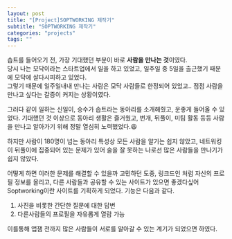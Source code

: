 ```yaml
---
layout: post
title: "[Project]SOPTWORKING 제작기"
subtitle: "SOPTWORKING 제작기"
categories: "projects"
tags: ""
---
```


솝트를 들어오기 전, 가장 기대했던 부분이 바로 **사람을 만나는 것**이였다.  
당시 나는 모닥이라는 스타트업에서 일을 하고 있었고, 일주일 중 5일을 출근했기 때문에 모닥에 살다시피하고 있었다.  
그렇기 때문에 일주일내내 만나는 사람은 모닥 사람들로 한정되어 있었고.. 점점 사람을 만나고 싶다는 갈증이 커지는 상황이였다.

그러다 같이 일하는 신일이, 승수가 솝트라는 동아리를 소개해줬고, 운좋게 들어올 수 있었다. 기대했던 것 이상으로 동아리 생활은 즐거웠고, 번개, 뒤풀이, 미팀 활동 등등 사람을 만나고 알아가기 위해 정말 열심히 노력했었다.😆

하지만 사람이 180명이 넘는 동아리 특성상 모든 사람을 알기는 쉽지 않았고, 네트워킹이 뒤풀이에 집중되어 있는 문제가 있어 술을 잘 못하는 나로선 많은 사람들을 만나기가 쉽지 않았다.

어떻게 하면 이러한 문제를 해결할 수 있을까 고민하던 도중, 링크드인 처럼 자신의 프로필 정보를 올리고, 다른 사람들과 공유할 수 있는 사이트가 있으면 좋겠다싶어 Soptworking이란 사이트를 기획하게 되었다. 기능은 다음과 같다.

1. 사진을 비롯한 간단한 질문에 대한 답변
2. 다른사람들의 프로필을 자유롭게 열람 가능

이를통해 앱잼 전까지 많은 사람들이 서로를 알아갈 수 있는 계기가 되었으면 하였다.

<!-- 현준이가 디자인작업과 -->
